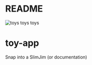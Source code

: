 # README

![toys toys toys](https://user-images.githubusercontent.com/17583366/64300067-60261880-cf30-11e9-81ad-64ac29fae687.gif)
# toy-app

Snap into a SlimJim (or documentation)
